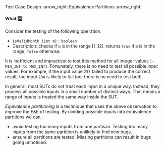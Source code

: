 <link rel="stylesheet" href="{{baseUrl}}/css/textbook.css">

<div class="website-content">

<div id="path">Test Case Design :arrow_right: Equivalence Partitions :arrow_right:</div>

<div id="title">

#### What :two:

</div>

<div id="body">

Consider the testing of the following operation.

* `isValidMonth (int m): boolean`
* Description: checks if `m` is in the range [1..12]. returns `true` if `m` is in the range, `false` otherwise.

It is inefficient and impractical to test this method for all integer values `[-MIN_INT to MAX_INT]`.  Fortunately, there is no need to test all possible input values. For example, if the input value `233` failed to produce the correct result, the input `234` is likely to fail too; there is no need to test both.

In general, most SUTs do not treat each input in a unique way. Instead, they process all possible inputs in a small number of distinct ways. That means a range of inputs is treated the same way inside the SUT.

<tip-box type="primary">

<include src="../../../common/definitions.md#def-equivalence-partition" />

</tip-box>

_Equivalence partitioning_ is a technique that uses the above observation to improve the E&E of testing. By dividing possible inputs into equivalence partitions we can,

* avoid testing too many inputs from one partisan. Testing too many inputs from the same partition is unlikely to find new bugs.
* ensure all partitions are tested. Missing partitions can result in bugs going unnoticed.

</div>

</div>
